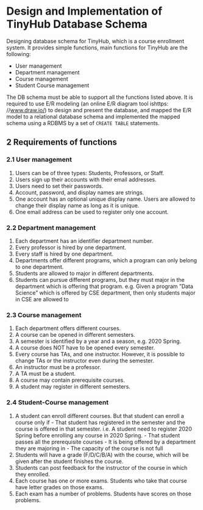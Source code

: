 # Design and Implementation of TinyHub Database Schema 

Designing database schema for TinyHub, which is a
course enrollment system. It provides simple functions, main functions for TinyHub are the following:

- User management
- Department management
- Course management
- Student Course management

The DB schema must be able to support all the functions listed above.
It is required to use E/R modeling (an online E/R diagram tool ishttps:
//www.draw.io/) to design and present the database, and mapped the E/R
model to a relational database schema and implemented the mapped schema using
a RDBMS by a set of `CREATE TABLE` statements. 

## 2 Requirements of functions

### 2.1 User management

1. Users can be of three types: Students, Professors, or Staff.
2. Users sign up their accounts with their email addresses.
3. Users need to set their passwords.
4. Account, password, and display names are strings.
5. One account has an optional unique display name. Users are allowed to
    change their display name as long as it is unique.
6. One email address can be used to register only one account.

### 2.2 Department management

1. Each department has an identifier department number.
2. Every professor is hired by one department.
3. Every staff is hired by one department.
4. Departments offer different programs, which a program can only belong
    to one department.
5. Students are allowed to major in different departments.
6. Students can pursue different programs, but they must major in the department which is offering that program. e.g. Given a program ”Data Science” which is offered by CSE department, then only students major in CSE are allowed to


### 2.3 Course management

1. Each department offers different courses.
2. A course can be opened in different semesters.
3. A semester is identified by a year and a season, e.g. 2020 Spring.
4. A course does NOT have to be opened every semester.
5. Every course has TAs, and one instructor. However, it is possible to
    change TAs or the instructor even during the semester.
6. An instructor must be a professor.
7. A TA must be a student.
8. A course may contain prerequisite courses.
9. A student may register in different semesters.

### 2.4 Student-Course management

1. A student can enroll different courses. But that student can enroll a course
    only if
       - That student has registered in the semester and the course is offered
          in that semester. i.e. A student need to register 2020 Spring before
          enrolling any course in 2020 Spring.
       - That student passes all the prerequisite courses
       - It is being offered by a department they are majoring in
       - The capacity of the course is not full
2. Students will have a grade (F/D/C/B/A) with the course, which will be
    given after the student finishes the course.
3. Students can post feedback for the instructor of the course in which they
    enrolled.
4. Each course has one or more exams. Students who take that course have
    letter grades on those exams.
5. Each exam has a number of problems. Students have scores on those
    problems.


